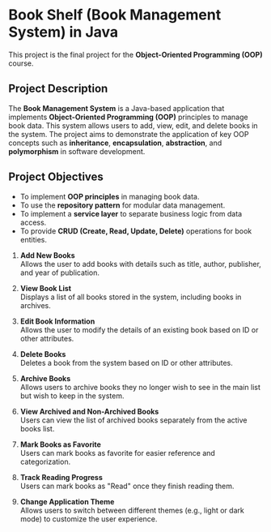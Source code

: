 # Book Shelf (Book Management System) in Java

This project is the final project for the **Object-Oriented Programming (OOP)** course.
## Project Description
The **Book Management System** is a Java-based application that implements **Object-Oriented Programming (OOP)** principles to manage book data. This system allows users to add, view, edit, and delete books in the system. The project aims to demonstrate the application of key OOP concepts such as **inheritance**, **encapsulation**, **abstraction**, and **polymorphism** in software development.

## Project Objectives
- To implement **OOP principles** in managing book data.
- To use the **repository pattern** for modular data management.
- To implement a **service layer** to separate business logic from data access.
- To provide **CRUD (Create, Read, Update, Delete)** operations for book entities.

1. **Add New Books**  
   Allows the user to add books with details such as title, author, publisher, and year of publication.

2. **View Book List**  
   Displays a list of all books stored in the system, including books in archives.

3. **Edit Book Information**  
   Allows the user to modify the details of an existing book based on ID or other attributes.

4. **Delete Books**  
   Deletes a book from the system based on ID or other attributes.

5. **Archive Books**  
   Allows users to archive books they no longer wish to see in the main list but wish to keep in the system.

6. **View Archived and Non-Archived Books**  
   Users can view the list of archived books separately from the active books list.

7. **Mark Books as Favorite**  
   Users can mark books as favorite for easier reference and categorization.

8. **Track Reading Progress**  
   Users can mark books as "Read" once they finish reading them.

9. **Change Application Theme**  
   Allows users to switch between different themes (e.g., light or dark mode) to customize the user experience.



